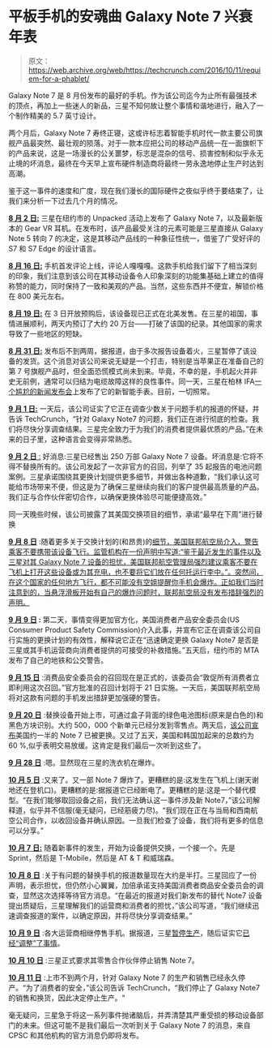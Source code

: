 # 平板手机的安魂曲 Galaxy Note 7 兴衰年表

> 原文：<https://web.archive.org/web/https://techcrunch.com/2016/10/11/requiem-for-a-phablet/>

Galaxy Note 7 是 8 月份发布的最好的手机。作为该公司迄今为止所有最强技术的顶点，再加上一些迷人的新品，三星不知何故让整个事情和谐地进行，融入了一个制作精美的 5.7 英寸设计。

两个月后，Galaxy Note 7 寿终正寝，这或许标志着智能手机时代一款主要公司旗舰产品最突然、最壮观的陨落。对于一款本应把公司的移动产品统一在一面旗帜下的产品来说，这是一场漫长的公关噩梦，标志是混杂的信号、损害控制和似乎永无止境的坏消息，最终在今天早上宣布硬件制造商将最终一劳永逸地停止生产时达到高潮。

鉴于这一事件的速度和广度，现在我们漫长的国际硬件之夜似乎终于要结束了，让我们来分析一下过去几个月的情况。

[**8 月 2 日:**](https://web.archive.org/web/20230323181722/https://techcrunch.com/2016/08/02/samsung-galaxy-note-7/) 三星在纽约市的 Unpacked 活动上发布了 Galaxy Note 7，以及最新版本的 Gear VR 耳机。在发布时，该产品最受关注的元素可能是三星直接从 Galaxy Note 5 转向 7 的决定，这是其移动产品线的一种象征性统一，借鉴了广受好评的 S7 和 S7 Edge 的设计语言。

[**8 月 16 日:**](https://web.archive.org/web/20230323181722/https://techcrunch.com/2016/08/16/samsung-galaxy-note-7-review/) 手机首发评论上线，评论人嘎嘎嘎。这款手机给我们留下了相当深刻的印象，我们注意到该公司在其移动设备令人印象深刻的功能集基础上建立的值得称赞的能力，同时保持了一致和美观的产品。当然，这些东西并不便宜，解锁价格在 800 美元左右。

**[8 月 19 日:](https://web.archive.org/web/20230323181722/https://techcrunch.com/2016/08/19/galaxy-note/)** 在 3 日开放预购后，该设备现已正式在北美发售。在三星的祖国，事情进展顺利，两天内预订了大约 20 万台——打破了该国的纪录。其他国家的需求导致了一些地区的短缺。

[**8 月 31 日:**](https://web.archive.org/web/20230323181722/https://techcrunch.com/2016/08/31/secret-bursts-into-flames-feature-may-be-behind-samsungs-note-7-delays/) 发布后不到两周，据报道，由于多次报告设备着火，三星暂停了该设备的发货。这个消息对该公司来说无疑是一个打击，特别是当苹果正在准备自己的第 7 号旗舰产品时，但全面恐慌模式尚未到来。毕竟，不幸的是，手机起火并非史无前例，通常可以归结为电缆故障这样的良性事件。同一天，三星在柏林 IFA[一个尴尬的新闻发布会](https://web.archive.org/web/20230323181722/https://techcrunch.com/2016/08/31/samsung-gear-s3/)上发布了它的新智能手表。目前，一切照常。

[**9 月 1 日:**](https://web.archive.org/web/20230323181722/https://techcrunch.com/2016/09/01/samsung-investigating-reports-of-galaxy-note-7-explosions/) 一天后，该公司证实了它正在调查少数关于问题手机的报道的怀疑，并告诉 TechCrunch，“针对 Galaxy Note7 的问题，我们正在进行彻底的检查。我们将尽快分享调查结果。三星完全致力于为我们的消费者提供最优质的产品。”在未来的日子里，这种语言会变得非常熟悉。

[**9 月 2 日** :](https://web.archive.org/web/20230323181722/https://techcrunch.com/2016/09/02/samsung-confirms-it-is-recalling-the-galaxy-note-7-after-reports-of-explosions/) 好消息:三星已经售出 250 万部 Galaxy Note 7 设备。坏消息是:它将不得不替换所有的。该公司发起了一次非官方的召回，列举了 35 起报告的电池问题案例。三星承诺围绕其更换计划提供更多细节，并做出各种道歉，“我们承认这可能给市场带来不便，但这是为了确保三星继续向我们的客户提供最高质量的产品。我们正与合作伙伴密切合作，以确保更换体验尽可能便捷高效。”

同一天晚些时候，该公司披露了其美国交换项目的细节，承诺“最早在下周”进行替换

[**9 月 8 日**](https://web.archive.org/web/20230323181722/https://techcrunch.com/2016/09/06/samsungs-galaxy-note-7-recall-could-cost-the-company-1b/) :随着更多关于交换计划的(和昂贵)的[细节，美国联邦航空局介入，警告乘客不要携带该设备飞行。监管机构在一份声明中写道:“鉴于最近发生的事件以及三星对其 Galaxy Note 7 设备的担忧，美国联邦航空管理局强烈建议乘客不要在飞机上打开这些设备或为其充电，也不要将它们放在任何托运行李中。”。突然间，在这个国家的任何地方飞行，都不可能没有空姐提醒你手机会爆炸。正如我们当时注意到的，当悬浮滑板开始有自己的爆炸问题时，联邦航空局没有发布措辞强烈的声明。](https://web.archive.org/web/20230323181722/https://techcrunch.com/2016/09/06/samsungs-galaxy-note-7-recall-could-cost-the-company-1b/)

**[9 月 9 日](https://web.archive.org/web/20230323181722/https://techcrunch.com/2016/09/09/galaxy-note-7-recall-gets-government-treatment-as-the-cpsc-piles-on/) :** 第二天，事情变得更加官方化，美国消费者产品安全委员会(US Consumer Product Safety Commission)介入此事，并宣布它正在调查该公司自行实施的更换计划的有效性，解释说它正在“迅速确定更换 Galaxy Note7 是否是三星或其手机运营商向消费者提供的可接受的补救措施。”五天后，纽约市的 MTA 发布了自己的地铁和公交警告。

**[9 月 15 日](https://web.archive.org/web/20230323181722/https://techcrunch.com/2016/09/15/official-cpsc-recall-goes-out-for-galaxy-note-7-replacements-will-be-available-september-21/)** :消费品安全委员会的召回现在是正式的，该委员会“敦促所有消费者立即利用这次召回。”官方批准的召回计划将于 21 日实施。一天后，美国联邦航空局将对这款有问题的手机发出措辞更加强硬的警告。

[**9 月 20 日**](https://web.archive.org/web/20230323181722/https://techcrunch.com/2016/09/20/note-7-recall/) :替换设备开始上市，可通过盒子背面的绿色电池图标(原来是白色的)和黑色方块识别。大约 500，000 个新单元已经分发到零售点。两天后，[该公司宣布](https://web.archive.org/web/20230323181722/https://techcrunch.com/2016/09/22/samsung-says-half-of-recalled-note-7s-in-the-us-have-been-exchanged-mostly-for-new-note-7s/)美国约一半的 Note 7 已被更换。又过了五天，美国和韩国加起来的总数约为 60 %,似乎表明交易放缓。这肯定是我们最后一次听到这些了。

[**9 月 28 日**](https://web.archive.org/web/20230323181722/https://techcrunch.com/2016/09/28/samsung-washing-machine/) :嗯。显然现在三星的洗衣机在爆炸。

**[10 月 5 日](https://web.archive.org/web/20230323181722/https://techcrunch.com/2016/10/05/galaxy-note-7/)** :又来了。又一部 Note 7 爆炸了。更糟糕的是:这发生在飞机上(谢天谢地还在登机口)。更糟糕的是:据报道它已经断电了。更糟糕的是:这是一个替代模型。“在我们能够取回设备之前，我们无法确认这一事件涉及新 Note7，”该公司解释道，似乎并不信服(毫无疑问，已经筋疲力尽)。“我们现在正在与当局和西南航空公司合作，以收回设备并确认原因。一旦我们检查了设备，我们将有更多的信息可以分享。”

[**10 月 7 日:**](https://web.archive.org/web/20230323181722/https://techcrunch.com/2016/10/07/samsung-carriers/) 随着新事件的发生，开始为设备提供交换，一个接一个。先是 Sprint，然后是 T-Mobile，然后是 AT & T 和威瑞森。

[**10 月 8 日**](https://web.archive.org/web/20230323181722/https://techcrunch.com/2016/10/08/samsung-note-7/) :关于有问题的替换手机的报道数量现在大约是半打。三星回应了一份声明，表示担忧，但仍然小心翼翼，加倍承诺支持美国消费者商品安全委员会的调查，显然这次选择等待官方消息。“在最近的报道对我们新发布的替代 Note7 设备提出质疑后，三星理解我们的运营商和消费者的担忧，”该公司写道，“我们继续迅速调查报道的案件，以确定原因，并将尽快分享调查结果。”

[**10 月 9 日**](https://web.archive.org/web/20230323181722/https://techcrunch.com/2016/10/09/galaxy-note-7-2/) :各大运营商相继停售手机。据报道，三星[暂停生产](https://web.archive.org/web/20230323181722/https://techcrunch.com/2016/10/09/halt-and-catch-fire/)，随后证实它[已经“调整”了事情](https://web.archive.org/web/20230323181722/https://techcrunch.com/2016/10/10/note-7-production/)。

[**10 月 10 日**](https://web.archive.org/web/20230323181722/https://techcrunch.com/2016/10/10/official-halt/) :三星正式要求其零售合作伙伴停止销售 Note 7。

**[10 月 11 日](https://web.archive.org/web/20230323181722/https://techcrunch.com/2016/10/11/samsung-kills-the-galaxy-note-7-for-good/)** :上市不到两个月，针对 Galaxy Note 7 的生产和销售已经永久停产。“为了消费者的安全，”该公司告诉 TechCrunch，“我们停止了 Galaxy Note7 的销售和换货，因此决定停止生产。"

毫无疑问，三星急于将这一系列事件抛诸脑后，并弄清楚其严重受损的移动设备部门的未来。但这可能不是我们最后一次听到关于 Galaxy Note 7 的消息，来自 CPSC 和其他机构的官方消息仍即将发布。